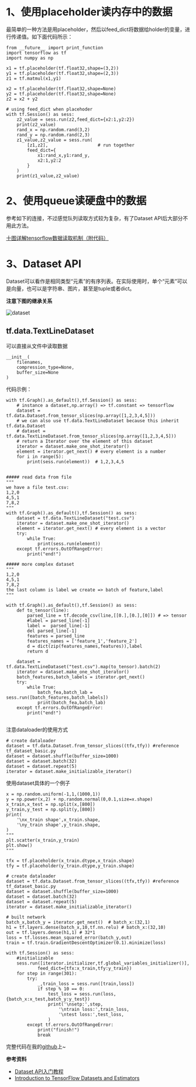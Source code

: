 # 1、使用placeholder读内存中的数据 

最简单的一种方法是用placeholder，然后以feed_dict将数据给holder的变量，进行传递值。如下面代码所示：
```
from __future__ import print_function
import tensorflow as tf
import numpy as np

x1 = tf.placeholder(tf.float32,shape=(3,2))
y1 = tf.placeholder(tf.float32,shape=(2,3))
z1 = tf.matmul(x1,y1)

x2 = tf.placeholder(tf.float32,shape=None)
y2 = tf.placeholder(tf.float32,shape=None)
z2 = x2 + y2

# using feed_dict when placehoder
with tf.Session() as sess:
	z2_value = sess.run(z2,feed_dict={x2:1,y2:2}) 
	print(z2_value)
	rand_x = np.random.rand(3,2)
	rand_y = np.random.rand(2,3)
	z1_value,z2_value = sess.run(
		[z1,z2],                   # run together
		feed_dict={
			x1:rand_x,y1:rand_y,
			x2:1,y2:2
		}
	)
	print(z1_value,z2_value)
```
# 2、使用queue读硬盘中的数据
参考如下的连接，不过感觉队列读取方式较为复杂，有了Dataset API后大部分不用此方法。

  [十图详解tensorflow数据读取机制（附代码）](https://zhuanlan.zhihu.com/p/27238630)
# 3、Dataset API

Dataset可以看作是相同类型“元素”的有序列表。在实际使用时，单个“元素”可以是向量，也可以是字符串、图片，甚至是tuple或者dict。

**注意下图的继承关系**

![dataset](https://pic2.zhimg.com/80/v2-f9f42cc5c00573f7baaa815795f1ce45_hd.jpg)





## tf.data.TextLineDataset

可以直接从文件中读取数据
```
__init__(
    filenames,
    compression_type=None,
    buffer_size=None
)
```
代码示例：
```
with tf.Graph().as_default(),tf.Session() as sess:
	# instance a dataset,np.array() => tf.constant => tensorflow
	dataset = tf.data.Dataset.from_tensor_slices(np.array([1,2,3,4,5]))
	# we can also use tf.data.TextLineDataset because this inherit tf.data.Dataset
	# dataset = tf.data.TextLineDataset.from_tensor_slices(np.array([1,2,3,4,5]))
	# return a Iterator over the element of this dataset 
	iterator = dataset.make_one_shot_iterator()
	element = iterator.get_next() # every element is a number
	for i in range(5):
		print(sess.run(element))  # 1,2,3,4,5


##### read data from file
"""
we have a file test.csv:
1,2,0
4,5,1
7,8,2
"""
with tf.Graph().as_default(),tf.Session() as sess:
	dataset = tf.data.TextLineDataset("test.csv")
	iterator = dataset.make_one_shot_iterator()
	element = iterator.get_next() # every element is a vector
	try:
		while True:
			print(sess.run(element))
	except tf.errors.OutOfRangeError:
		print("end!")

##### more complex dataset
"""
1,2,0
4,5,1
7,8,2
the last column is label we create => batch of feature,label
"""

with tf.Graph().as_default(),tf.Session() as sess:
	def to_tensor(line):
		parsed_line = tf.decode_csv(line,[[0.],[0.],[0]]) # => tensor
		#label = parsed_line[-1]
		label =  parsed_line[-1]
		del parsed_line[-1]
		features = parsed_line
		features_names = ['feature_1','feature_2']
		d = dict(zip(features_names,features)),label
		return d

	dataset = tf.data.TextLineDataset("test.csv").map(to_tensor).batch(2)
	iterator = dataset.make_one_shot_iterator()
 	batch_features,batch_labels = iterator.get_next()
	try:
		while True:
			batch_fea,batch_lab = sess.run([batch_features,batch_labels])			
			print(batch_fea,batch_lab)
	except tf.errors.OutOfRangeError:
		print("end!")
	
```
注意dataloader的使用方式
```
# create dataloader
dataset = tf.data.Dataset.from_tensor_slices((tfx,tfy)) #reference tf_dataset_basic.py
dataset = dataset.shuffle(buffer_size=1000)
dataset = dataset.batch(32)
dataset = dataset.repeat(5)
iterator = dataset.make_initializable_iterator()

```
使用dataset具体的一个例子
```
x = np.random.uniform(-1,1,(1000,1)) 
y = np.power(x,2) + np.random.normal(0,0.1,size=x.shape)
x_train,x_test = np.split(x,[800])
y_train,y_test = np.split(y,[800])
print(
	'\nx_train shape',x_train.shape,
	'\ny_train shape',y_train.shape,
)
"""
plt.scatter(x_train,y_train)
plt.show()
"""

tfx = tf.placeholder(x_train.dtype,x_train.shape)
tfy = tf.placeholder(y_train.dtype,y_train.shape)

# create dataloader
dataset = tf.data.Dataset.from_tensor_slices((tfx,tfy)) #reference tf_dataset_basic.py
dataset = dataset.shuffle(buffer_size=1000)
dataset = dataset.batch(32)
dataset = dataset.repeat(5)
iterator = dataset.make_initializable_iterator()

# built network
batch_x,batch_y = iterator.get_next()  # batch_x:(32,1)
h1 = tf.layers.dense(batch_x,10,tf.nn.relu) # batch_x:(32,10)
out = tf.layers.dense(h1,1) # 32*1
loss = tf.losses.mean_squared_error(batch_y,out)
train = tf.train.GradientDescentOptimizer(0.1).minimize(loss)

with tf.Session() as sess:
	#initializable
	sess.run([iterator.initializer,tf.global_variables_initializer()],
			feed_dict={tfx:x_train,tfy:y_train})
	for step in range(301):
		try:
			_,train_loss = sess.run([train,loss])
			if step % 10 == 0:
				test_loss = sess.run(loss,{batch_x:x_test,batch_y:y_test})
				print('\nsetp:',step,
					'\ntrain loss:',train_loss,
					'\ntest loss:',test_loss,
				)
		except tf.errors.OutOfRangeError:
			print("finish!")
			break

```
完整代码在我的[github](https://github.com/yqtaowhu)上~

**参考资料**

- [Dataset API入门教程](https://zhuanlan.zhihu.com/p/30751039)
- [Introduction to TensorFlow Datasets and Estimators](https://developers.googleblog.com/2017/09/introducing-tensorflow-datasets.html)
